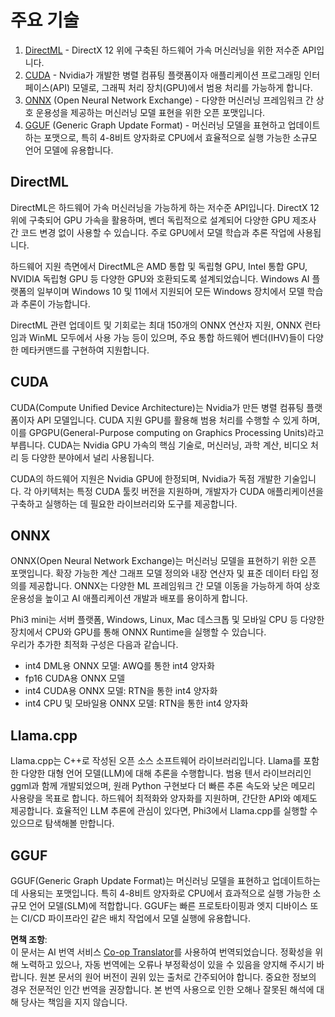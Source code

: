 <!--
CO_OP_TRANSLATOR_METADATA:
{
  "original_hash": "9841486ba4cf2590fabe609b925b00eb",
  "translation_date": "2025-05-08T06:16:14+00:00",
  "source_file": "md/01.Introduction/01/01.Understandingtech.md",
  "language_code": "ko"
}
-->
# 주요 기술

1. [DirectML](https://learn.microsoft.com/windows/ai/directml/dml?WT.mc_id=aiml-138114-kinfeylo) - DirectX 12 위에 구축된 하드웨어 가속 머신러닝을 위한 저수준 API입니다.  
2. [CUDA](https://blogs.nvidia.com/blog/what-is-cuda-2/) - Nvidia가 개발한 병렬 컴퓨팅 플랫폼이자 애플리케이션 프로그래밍 인터페이스(API) 모델로, 그래픽 처리 장치(GPU)에서 범용 처리를 가능하게 합니다.  
3. [ONNX](https://onnx.ai/) (Open Neural Network Exchange) - 다양한 머신러닝 프레임워크 간 상호 운용성을 제공하는 머신러닝 모델 표현을 위한 오픈 포맷입니다.  
4. [GGUF](https://github.com/ggerganov/ggml/blob/master/docs/gguf.md) (Generic Graph Update Format) - 머신러닝 모델을 표현하고 업데이트하는 포맷으로, 특히 4-8비트 양자화로 CPU에서 효율적으로 실행 가능한 소규모 언어 모델에 유용합니다.

## DirectML

DirectML은 하드웨어 가속 머신러닝을 가능하게 하는 저수준 API입니다. DirectX 12 위에 구축되어 GPU 가속을 활용하며, 벤더 독립적으로 설계되어 다양한 GPU 제조사 간 코드 변경 없이 사용할 수 있습니다. 주로 GPU에서 모델 학습과 추론 작업에 사용됩니다.

하드웨어 지원 측면에서 DirectML은 AMD 통합 및 독립형 GPU, Intel 통합 GPU, NVIDIA 독립형 GPU 등 다양한 GPU와 호환되도록 설계되었습니다. Windows AI 플랫폼의 일부이며 Windows 10 및 11에서 지원되어 모든 Windows 장치에서 모델 학습과 추론이 가능합니다.

DirectML 관련 업데이트 및 기회로는 최대 150개의 ONNX 연산자 지원, ONNX 런타임과 WinML 모두에서 사용 가능 등이 있으며, 주요 통합 하드웨어 벤더(IHV)들이 다양한 메타커맨드를 구현하여 지원합니다.

## CUDA

CUDA(Compute Unified Device Architecture)는 Nvidia가 만든 병렬 컴퓨팅 플랫폼이자 API 모델입니다. CUDA 지원 GPU를 활용해 범용 처리를 수행할 수 있게 하며, 이를 GPGPU(General-Purpose computing on Graphics Processing Units)라고 부릅니다. CUDA는 Nvidia GPU 가속의 핵심 기술로, 머신러닝, 과학 계산, 비디오 처리 등 다양한 분야에서 널리 사용됩니다.

CUDA의 하드웨어 지원은 Nvidia GPU에 한정되며, Nvidia가 독점 개발한 기술입니다. 각 아키텍처는 특정 CUDA 툴킷 버전을 지원하며, 개발자가 CUDA 애플리케이션을 구축하고 실행하는 데 필요한 라이브러리와 도구를 제공합니다.

## ONNX

ONNX(Open Neural Network Exchange)는 머신러닝 모델을 표현하기 위한 오픈 포맷입니다. 확장 가능한 계산 그래프 모델 정의와 내장 연산자 및 표준 데이터 타입 정의를 제공합니다. ONNX는 다양한 ML 프레임워크 간 모델 이동을 가능하게 하여 상호 운용성을 높이고 AI 애플리케이션 개발과 배포를 용이하게 합니다.

Phi3 mini는 서버 플랫폼, Windows, Linux, Mac 데스크톱 및 모바일 CPU 등 다양한 장치에서 CPU와 GPU를 통해 ONNX Runtime을 실행할 수 있습니다.  
우리가 추가한 최적화 구성은 다음과 같습니다.

- int4 DML용 ONNX 모델: AWQ를 통한 int4 양자화  
- fp16 CUDA용 ONNX 모델  
- int4 CUDA용 ONNX 모델: RTN을 통한 int4 양자화  
- int4 CPU 및 모바일용 ONNX 모델: RTN을 통한 int4 양자화  

## Llama.cpp

Llama.cpp는 C++로 작성된 오픈 소스 소프트웨어 라이브러리입니다. Llama를 포함한 다양한 대형 언어 모델(LLM)에 대해 추론을 수행합니다. 범용 텐서 라이브러리인 ggml과 함께 개발되었으며, 원래 Python 구현보다 더 빠른 추론 속도와 낮은 메모리 사용량을 목표로 합니다. 하드웨어 최적화와 양자화를 지원하며, 간단한 API와 예제도 제공합니다. 효율적인 LLM 추론에 관심이 있다면, Phi3에서 Llama.cpp를 실행할 수 있으므로 탐색해볼 만합니다.

## GGUF

GGUF(Generic Graph Update Format)는 머신러닝 모델을 표현하고 업데이트하는 데 사용되는 포맷입니다. 특히 4-8비트 양자화로 CPU에서 효과적으로 실행 가능한 소규모 언어 모델(SLM)에 적합합니다. GGUF는 빠른 프로토타이핑과 엣지 디바이스 또는 CI/CD 파이프라인 같은 배치 작업에서 모델 실행에 유용합니다.

**면책 조항**:  
이 문서는 AI 번역 서비스 [Co-op Translator](https://github.com/Azure/co-op-translator)를 사용하여 번역되었습니다. 정확성을 위해 노력하고 있으나, 자동 번역에는 오류나 부정확성이 있을 수 있음을 양지해 주시기 바랍니다. 원본 문서의 원어 버전이 권위 있는 출처로 간주되어야 합니다. 중요한 정보의 경우 전문적인 인간 번역을 권장합니다. 본 번역 사용으로 인한 오해나 잘못된 해석에 대해 당사는 책임을 지지 않습니다.